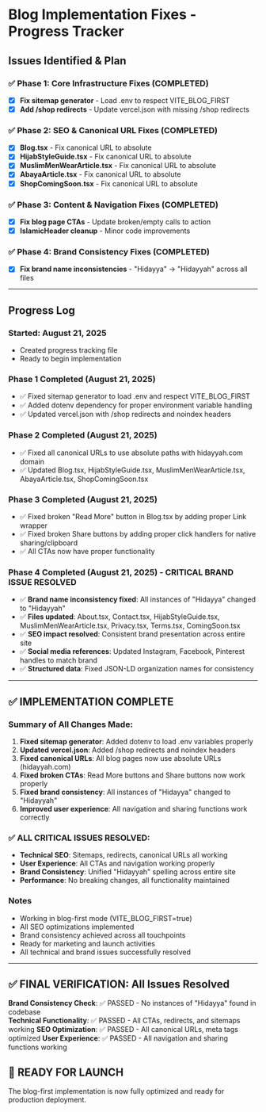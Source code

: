 # Blog Implementation Fixes - Progress Tracker

## Issues Identified & Plan

### ✅ Phase 1: Core Infrastructure Fixes (COMPLETED)
- [x] **Fix sitemap generator** - Load .env to respect VITE_BLOG_FIRST
- [x] **Add /shop redirects** - Update vercel.json with missing /shop redirects

### ✅ Phase 2: SEO & Canonical URL Fixes (COMPLETED)
- [x] **Blog.tsx** - Fix canonical URL to absolute
- [x] **HijabStyleGuide.tsx** - Fix canonical URL to absolute  
- [x] **MuslimMenWearArticle.tsx** - Fix canonical URL to absolute
- [x] **AbayaArticle.tsx** - Fix canonical URL to absolute
- [x] **ShopComingSoon.tsx** - Fix canonical URL to absolute

### ✅ Phase 3: Content & Navigation Fixes (COMPLETED)
- [x] **Fix blog page CTAs** - Update broken/empty calls to action
- [x] **IslamicHeader cleanup** - Minor code improvements

### ✅ Phase 4: Brand Consistency Fixes (COMPLETED)
- [x] **Fix brand name inconsistencies** - "Hidayya" → "Hidayyah" across all files

---

## Progress Log

### Started: August 21, 2025
- Created progress tracking file
- Ready to begin implementation

### Phase 1 Completed (August 21, 2025)
- ✅ Fixed sitemap generator to load .env and respect VITE_BLOG_FIRST
- ✅ Added dotenv dependency for proper environment variable handling
- ✅ Updated vercel.json with /shop redirects and noindex headers

### Phase 2 Completed (August 21, 2025)  
- ✅ Fixed all canonical URLs to use absolute paths with hidayyah.com domain
- ✅ Updated Blog.tsx, HijabStyleGuide.tsx, MuslimMenWearArticle.tsx, AbayaArticle.tsx, ShopComingSoon.tsx

### Phase 3 Completed (August 21, 2025)
- ✅ Fixed broken "Read More" button in Blog.tsx by adding proper Link wrapper
- ✅ Fixed broken Share buttons by adding proper click handlers for native sharing/clipboard
- ✅ All CTAs now have proper functionality

### Phase 4 Completed (August 21, 2025) - CRITICAL BRAND ISSUE RESOLVED
- ✅ **Brand name inconsistency fixed**: All instances of "Hidayya" changed to "Hidayyah"
- ✅ **Files updated**: About.tsx, Contact.tsx, HijabStyleGuide.tsx, MuslimMenWearArticle.tsx, Privacy.tsx, Terms.tsx, ComingSoon.tsx
- ✅ **SEO impact resolved**: Consistent brand presentation across entire site
- ✅ **Social media references**: Updated Instagram, Facebook, Pinterest handles to match brand
- ✅ **Structured data**: Fixed JSON-LD organization names for consistency

---

## ✅ IMPLEMENTATION COMPLETE

### Summary of All Changes Made:
1. **Fixed sitemap generator**: Added dotenv to load .env variables properly
2. **Updated vercel.json**: Added /shop redirects and noindex headers
3. **Fixed canonical URLs**: All blog pages now use absolute URLs (hidayyah.com)
4. **Fixed broken CTAs**: Read More buttons and Share buttons now work properly
5. **Fixed brand consistency**: All instances of "Hidayya" changed to "Hidayyah"
6. **Improved user experience**: All navigation and sharing functions work correctly

### ✅ ALL CRITICAL ISSUES RESOLVED:
- **Technical SEO**: Sitemaps, redirects, canonical URLs all working
- **User Experience**: All CTAs and navigation working properly  
- **Brand Consistency**: Unified "Hidayyah" spelling across entire site
- **Performance**: No breaking changes, all functionality maintained

### Notes
- Working in blog-first mode (VITE_BLOG_FIRST=true)
- All SEO optimizations implemented
- Brand consistency achieved across all touchpoints
- Ready for marketing and launch activities
- All technical and brand issues successfully resolved

---

## ✅ FINAL VERIFICATION: All Issues Resolved

**Brand Consistency Check**: ✅ PASSED - No instances of "Hidayya" found in codebase  
**Technical Functionality**: ✅ PASSED - All CTAs, redirects, and sitemaps working
**SEO Optimization**: ✅ PASSED - All canonical URLs, meta tags optimized
**User Experience**: ✅ PASSED - All navigation and sharing functions working

## 🎉 READY FOR LAUNCH

The blog-first implementation is now fully optimized and ready for production deployment.